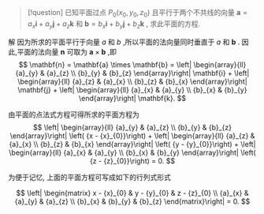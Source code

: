 > [!question] 
已知平面过点 ${P}_{0}\left( {{x}_{0},{y}_{0},{z}_{0}}\right)$ 且平行于两个不共线的向量 $\mathbf{a} = {a}_{x}\mathbf{i} + {a}_{y}\mathbf{j} + {a}_{z}\mathbf{k}$ 和 $\mathbf{b} = {b}_{x}\mathbf{i} + {b}_{y}\mathbf{j} + {b}_{z}\mathbf{k}$ , 
求此平面的方程.

解 
因为所求的平面平行于向量 $a$ 和 $b$ ,所以平面的法向量同时垂直于 $a$ 和 $\mathbf{b}$ . 
因此,平面的法向量 $\mathbf{n}$ 可取为 $\mathbf{a} \times \mathbf{b}$ ,即
$$
\mathbf{n} = \mathbf{a} \times \mathbf{b} = \left| \begin{array}{ll} {a}_{y} & {a}_{z} \\ {b}_{y} & {b}_{z} \end{array}\right| \mathbf{i} + \left| \begin{array}{ll} {a}_{z} & {a}_{x} \\ {b}_{z} & {b}_{x} \end{array}\right| \mathbf{j} + \left| \begin{array}{ll} {a}_{x} & {a}_{y} \\ {b}_{x} & {b}_{y} \end{array}\right| \mathbf{k}.
$$

由平面的点法式方程可得所求的平面方程为
$$
\left| \begin{array}{ll} {a}_{y} & {a}_{z} \\ {b}_{y} & {b}_{z} \end{array}\right| \left( {x - {x}_{0}}\right) + \left| \begin{array}{ll} {a}_{z} & {a}_{x} \\ {b}_{z} & {b}_{x} \end{array}\right| \left( {y - {y}_{0}}\right) + \left| \begin{array}{ll} {a}_{x} & {a}_{y} \\ {b}_{x} & {b}_{y} \end{array}\right| \left( {z - {z}_{0}}\right) = 0.
$$

为便于记忆, 上面的平面方程可写成如下的行列式形式

$$
\left| \begin{matrix} x - {x}_{0} & y - {y}_{0} & z - {z}_{0} \\ {a}_{x} & {a}_{y} & {a}_{z} \\ {b}_{x} & {b}_{y} & {b}_{z} \end{matrix}\right| = 0.
$$
